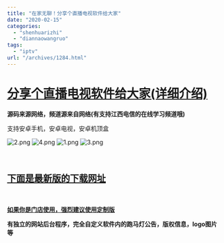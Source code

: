 ```yaml
---
title: "在家无聊！分享个直播电视软件给大家"
date: "2020-02-15"
categories: 
  - "shenhuarizhi"
  - "diannaowangruo"
tags: 
  - "iptv"
url: "/archives/1284.html"
---
```


# [**分享个直播电视软件给大家(详细介绍)**](http://tv.zhoujie218.top)

**源码来源网络，频道源来自网络(有支持江西电信的在线学习频道哦)**

支持安卓手机，安卓电视，安卓机顶盒

![2.png](https://ae01.alicdn.com/kf/H5d5306a60f83471483fe8b44f8c0cbc4w.png "2.png") ![4.png](https://ae01.alicdn.com/kf/Haec6d8895bce49c1ab858a066bcd93040.png "4.png") ![1.png](https://ae01.alicdn.com/kf/Hf71d15859b884f0b80710ba2cfdebb40Z.png "1.png") ![3.png](https://ae01.alicdn.com/kf/H39ee1194165049238cc99616e03eb38cI.png "3.png")

 

## [**下面是最新版的下载网址**](http://tv.zhoujie218.top)

 

[**如果你是门店使用，强烈建议使用定制版**](http://dianshi.zhoujie218.top/1.html)

**有独立的网站后台程序，完全自定义软件内的跑马灯公告，版权信息，logo图片等**
